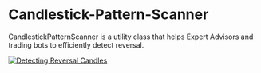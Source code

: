 # Candlestick-Pattern-Scanner
CandlestickPatternScanner is a utility class that helps Expert Advisors and trading bots to efficiently detect reversal.

<p align="left" dir="auto">
  <a target="_blank" rel="noopener noreferrer" href="/img/bearish-bullish-candle-patterns-gif.gif">
    <img src="/img/bearish-bullish-candle-patterns-gif.gif" alt="Detecting Reversal Candles">
  </a>
</p>
